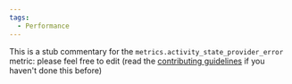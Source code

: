 ```yaml
---
tags:
  - Performance
---
```


This is a stub commentary for the `metrics.activity_state_provider_error` metric: please feel free to edit (read the
[contributing guidelines](https://github.com/mozilla/glean-annotations/blob/main/CONTRIBUTING.md)
if you haven't done this before)
